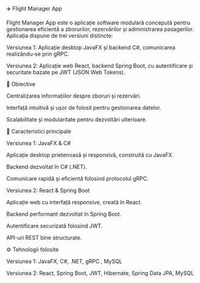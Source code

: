 ✈️ Flight Manager App

Flight Manager App este o aplicație software modulară concepută pentru gestionarea eficientă a zborurilor, rezervărilor și administrarea pasagerilor. Aplicația dispune de trei versiuni distincte:

Versiunea 1: Aplicație desktop JavaFX și backend C#, comunicarea realizându-se prin gRPC.

Versiunea 2: Aplicație web React, backend Spring Boot, cu autentificare și securitate bazate pe JWT (JSON Web Tokens).

🎯 Obiective

Centralizarea informațiilor despre zboruri și rezervări.

Interfață intuitivă și ușor de folosit pentru gestionarea datelor.

Scalabilitate și modularitate pentru dezvoltări ulterioare.

🚀 Caracteristici principale

Versiunea 1: JavaFX & C#

Aplicație desktop prietenoasă și responsivă, construită cu JavaFX.

Backend dezvoltat în C# (.NET).

Comunicare rapidă și eficientă folosind protocolul gRPC.

Versiunea 2: React & Spring Boot

Aplicație web cu interfață responsive, creată în React.

Backend performant dezvoltat în Spring Boot.

Autentificare securizată folosind JWT.

API-uri REST bine structurate.

⚙️ Tehnologii folosite

Versiunea 1: JavaFX, C#, .NET, gRPC , MySQL

Versiunea 2: React, Spring Boot, JWT, Hibernate, Spring Data JPA, MySQL
